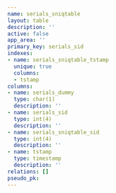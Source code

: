 ```yaml
---
name: serials_sniqtable
layout: table
description: ''
active: false
app_area: ''
primary_key: serials_sid
indexes:
- name: serials_sniqtable_tstamp
  unique: true
  columns:
  - tstamp
columns:
- name: serials_dummy
  type: char(1)
  description: ''
- name: serials_sid
  type: int(4)
  description: ''
- name: serials_sniqtable_sid
  type: int(4)
  description: ''
- name: tstamp
  type: timestamp
  description: ''
relations: []
pseudo_pk: 
---
```


